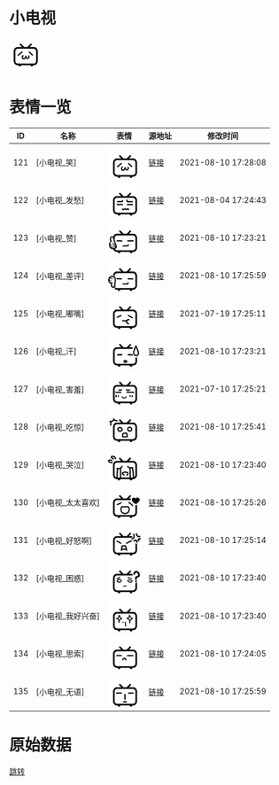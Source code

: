 # 小电视

<img src="./cover.png" height="60" alt="cover" />

# 表情一览

|ID|名称|表情|源地址|修改时间|
|----|----|----|----|----|
|121|[小电视_笑]|<img src="./pic/000121_%5B小电视_笑%5D.png" height="60" alt="笑"/>|[链接](http://i0.hdslb.com/bfs/emote/f80d384875183dfe2e24be13011c595c0210d273.png)|2021-08-10 17:28:08|
|122|[小电视_发愁]|<img src="./pic/000122_%5B小电视_发愁%5D.png" height="60" alt="发愁"/>|[链接](http://i0.hdslb.com/bfs/emote/05e279abbf3f72d5cc45548504a4220c5514b8b9.png)|2021-08-04 17:24:43|
|123|[小电视_赞]|<img src="./pic/000123_%5B小电视_赞%5D.png" height="60" alt="赞"/>|[链接](http://i0.hdslb.com/bfs/emote/86ccf6d0b5480169bf80f3582fae09d7ed455c06.png)|2021-08-10 17:23:21|
|124|[小电视_差评]|<img src="./pic/000124_%5B小电视_差评%5D.png" height="60" alt="差评"/>|[链接](http://i0.hdslb.com/bfs/emote/38456e3bde2839b00b536a8be13934fa57c8e298.png)|2021-08-10 17:25:59|
|125|[小电视_嘟嘴]|<img src="./pic/000125_%5B小电视_嘟嘴%5D.png" height="60" alt="嘟嘴"/>|[链接](http://i0.hdslb.com/bfs/emote/6fd437f547ef1e4f231ff475d02f58bb94cef5a5.png)|2021-07-19 17:25:11|
|126|[小电视_汗]|<img src="./pic/000126_%5B小电视_汗%5D.png" height="60" alt="汗"/>|[链接](http://i0.hdslb.com/bfs/emote/5c150cec77eae1b05d5ca46526450ff3beeb44d2.png)|2021-08-10 17:23:21|
|127|[小电视_害羞]|<img src="./pic/000127_%5B小电视_害羞%5D.png" height="60" alt="害羞"/>|[链接](http://i0.hdslb.com/bfs/emote/de3aee88f7b6cc20ba9480c96c02f83a844381a9.png)|2021-07-10 17:25:21|
|128|[小电视_吃惊]|<img src="./pic/000128_%5B小电视_吃惊%5D.png" height="60" alt="吃惊"/>|[链接](http://i0.hdslb.com/bfs/emote/05188008ea84c70d94e0076e28de15bf56f4c441.png)|2021-08-10 17:25:41|
|129|[小电视_哭泣]|<img src="./pic/000129_%5B小电视_哭泣%5D.png" height="60" alt="哭泣"/>|[链接](http://i0.hdslb.com/bfs/emote/938bdf98df945576ae88e2a22931db07ded9e663.png)|2021-08-10 17:23:40|
|130|[小电视_太太喜欢]|<img src="./pic/000130_%5B小电视_太太喜欢%5D.png" height="60" alt="太太喜欢"/>|[链接](http://i0.hdslb.com/bfs/emote/eb41a8c04840e4f77e76a4bff7a29ac89c432f4e.png)|2021-08-10 17:25:26|
|131|[小电视_好怒啊]|<img src="./pic/000131_%5B小电视_好怒啊%5D.png" height="60" alt="好怒啊"/>|[链接](http://i0.hdslb.com/bfs/emote/68d524b7e515396b6563d320fb710c64abfb1063.png)|2021-08-10 17:25:14|
|132|[小电视_困惑]|<img src="./pic/000132_%5B小电视_困惑%5D.png" height="60" alt="困惑"/>|[链接](http://i0.hdslb.com/bfs/emote/6853161f0eab3332b874ab7c6c0311035b7538f3.png)|2021-08-10 17:23:40|
|133|[小电视_我好兴奋]|<img src="./pic/000133_%5B小电视_我好兴奋%5D.png" height="60" alt="我好兴奋"/>|[链接](http://i0.hdslb.com/bfs/emote/a695fe1301aab2675ab6f6e34757c25a863a8617.png)|2021-08-10 17:23:40|
|134|[小电视_思索]|<img src="./pic/000134_%5B小电视_思索%5D.png" height="60" alt="思索"/>|[链接](http://i0.hdslb.com/bfs/emote/f8219e484d5a55787c3f1722dc3112d0eba03a69.png)|2021-08-10 17:24:05|
|135|[小电视_无语]|<img src="./pic/000135_%5B小电视_无语%5D.png" height="60" alt="无语"/>|[链接](http://i0.hdslb.com/bfs/emote/fbd12affebfdaadd3d721bffdb685a6b1ee71219.png)|2021-08-10 17:25:59|

# 原始数据

[跳转](./raw.json)

